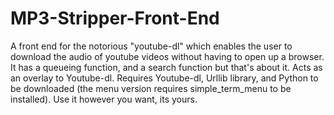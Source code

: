 # MP3-Stripper-Front-End
A front end for the notorious "youtube-dl" which enables the user to download the audio of youtube videos without having to open up a browser.
It has a queueing function, and a search function but that's about it. Acts as an overlay to Youtube-dl. Requires Youtube-dl, Urllib library, and Python to be downloaded (the menu version requires simple_term_menu to be installed).
Use it however you want, its yours.
